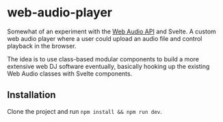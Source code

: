 # web-audio-player

Somewhat of an experiment with the [Web Audio API](https://developer.mozilla.org/en-US/docs/Web/API/Web_Audio_API) and Svelte. A custom web audio player where a user could upload an audio file and control playback in the browser.

The idea is to use class-based modular components to build a more extensive web DJ software eventually, basically hooking up the existing Web Audio classes with Svelte components.

## Installation

Clone the project and run `npm install && npm run dev`.
